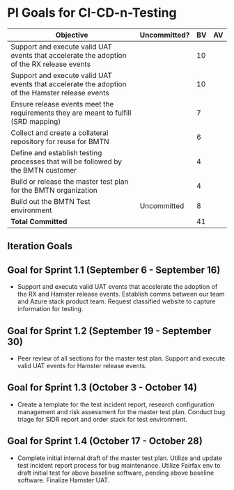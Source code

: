 # PI Goals for CI-CD-n-Testing

**Objective** | **Uncommitted?** | **BV** | **AV**
--------- | ------------ | -- | --
Support and execute valid UAT events that accelerate the adoption of the RX release events | | 10 |
Support and execute valid UAT events that accelerate the adoption of the Hamster release events | | 10 | 
Ensure release events meet the requirements they are meant to fulfill (SRD mapping) | | 7 |
| Collect and create a collateral repository for reuse for BMTN| | 6 |
| Define and establish testing processes that will be followed by the BMTN customer | | 4 |
| Build or release the master test plan for the BMTN organization| | 4 |
| Build out the BMTN Test environment | Uncommitted | 8 |
**Total Committed** | | 41

## Iteration Goals

## Goal for Sprint 1.1 (September 6 - September 16)
- Support and execute valid UAT events that accelerate the adoption of the RX and Hamster release events. Establish comms between our team and Azure stack product team. Request classified website to capture information for testing.

## Goal for Sprint 1.2 (September 19 - September 30)
- Peer review of all sections for the master test plan. Support and execute valid UAT events for Hamster release events. 

## Goal for Sprint 1.3 (October 3 - October 14)
- Create a template for the test incident report, research configuration management and risk assessment for the master test plan. Conduct bug triage for SIDR report and order stack for test environment. 

## Goal for Sprint 1.4 (October 17 - October 28)
- Complete initial internal draft of the master test plan. Utilize and update test incident report process for bug maintenance. Utilize Fairfax env to draft initial test for above baseline software, pending above baseline software. Finalize Hamster UAT.